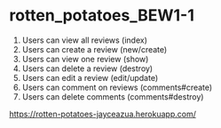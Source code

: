 # rotten_potatoes_BEW1-1

1. Users can view all reviews (index)
2. Users can create a review (new/create)
3. Users can view one review (show)
4. Users can delete a review (destroy)
5. Users can edit a review (edit/update)
6. Users can comment on reviews (comments#create)
7. Users can delete comments (comments#destroy)

https://rotten-potatoes-jayceazua.herokuapp.com/
